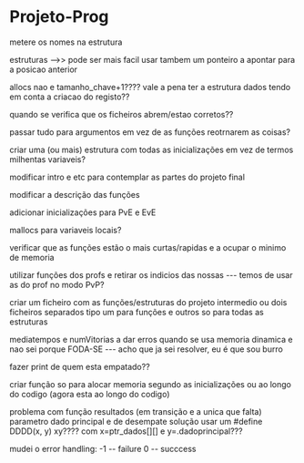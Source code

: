 # Projeto-Prog


metere os nomes na estrutura


estruturas -->> pode ser mais facil usar tambem um ponteiro a apontar para a posicao anterior


allocs nao e tamanho_chave+1????
vale a pena ter a estrutura dados tendo em conta a criacao do registo??


quando se verifica que os ficheiros abrem/estao corretos??


passar tudo para argumentos em vez de as funções reotrnarem as coisas?


criar uma (ou mais) estrutura com todas as inicializações em vez de termos milhentas variaveis?


modificar intro e etc para contemplar as partes do projeto final

modificar a descrição das funções


adicionar inicializações para PvE e EvE


mallocs para variaveis locais?


verificar que as funções estão o mais curtas/rapidas e a ocupar o minimo de memoria


utilizar funções dos profs e retirar os indicios das nossas --- temos de usar as do prof no modo PvP?


criar um ficheiro com as funções/estruturas do projeto intermedio ou dois ficheiros separados tipo um para funções e outros so para todas as estruturas


mediatempos e numVitorias a dar erros quando se usa memoria dinamica e nao sei porque FODA-SE --- acho que ja sei resolver, eu é que sou burro


fazer print de quem esta empatado??


criar função so para alocar memoria segundo as inicializações ou ao longo do codigo (agora esta ao longo do codigo)


problema com função resultados (em transição e a unica que falta) parametro dado principal e de desempate
solução usar um #define DDDD(x, y) xy???? com x=ptr_dados[][] e y=.dadoprincipal???


mudei o error handling:
-1 -- failure
0 -- succcess
